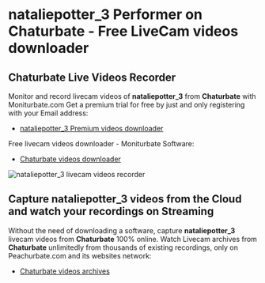 # nataliepotter_3 Performer on Chaturbate - Free LiveCam videos downloader

## Chaturbate Live Videos Recorder

Monitor and record livecam videos of **nataliepotter_3** from **Chaturbate** with Moniturbate.com
Get a premium trial for free by just and only registering with your Email address:
* [nataliepotter_3 Premium videos downloader](https://moniturbate.com/request-demo-licence-key.html)

Free livecam videos downloader - Moniturbate Software:
* [Chaturbate videos downloader](https://moniturbate.com/moniturbate-download-software.html)

![nataliepotter_3 livecam videos recorder](https://peachurnet.com/templates/moniturbate-software.png)


## Capture nataliepotter_3 videos from the Cloud and watch your recordings on Streaming

Without the need of downloading a software, capture **nataliepotter_3** livecam videos from **Chaturbate** 100% online.
Watch Livecam archives from **Chaturbate** unlimitedly from thousands of existing recordings, only on Peachurbate.com and its websites network:
* [Chaturbate videos archives](https://peachurnet.com/)